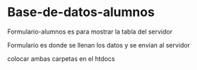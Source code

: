 # Base-de-datos-alumnos
Formulario-alumnos es para mostrar la tabla del servidor

Formulario es donde se llenan los datos y se envian al servidor

colocar ambas carpetas en el htdocs
